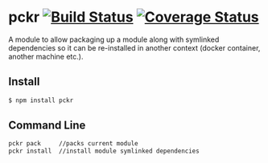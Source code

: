 # pckr [![Build Status](https://travis-ci.org/iamcdonald/pckr.svg?branch=master)](https://travis-ci.org/iamcdonald/pckr) [![Coverage Status](https://coveralls.io/repos/iamcdonald/pckr/badge.svg?branch=master&service=github)](https://coveralls.io/github/iamcdonald/pckr?branch=master)

A module to allow packaging up a module along with symlinked dependencies so it can be re-installed in another context (docker container, another machine etc.).

## Install

```sh
$ npm install pckr
```

## Command Line
```sh
pckr pack     //packs current module
pckr install  //install module symlinked dependencies
```
